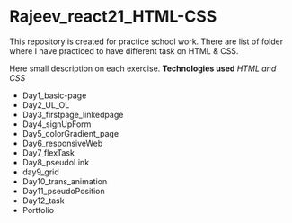 # Rajeev_react21_HTML-CSS

This repository is created for practice school work.
There are list of folder where I have practiced to have different task on HTML & CSS.

Here small description on each exercise.
**Technologies used**
_HTML and CSS_

- Day1_basic-page
- Day2_UL_OL
- Day3_firstpage_linkedpage
- Day4_signUpForm
- Day5_colorGradient_page
- Day6_responsiveWeb
- Day7_flexTask
- Day8_pseudoLink
- day9_grid
- Day10_trans_animation
- Day11_pseudoPosition
- Day12_task
- Portfolio
